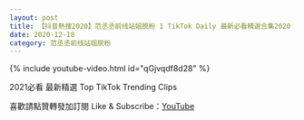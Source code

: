 ```yaml
---
layout: post
title: 【抖音熱搜2020】范丞丞前线站姐脱粉 1 TikTok Daily 最新必看精選合集2020 12 18
date: 2020-12-18
category: 范丞丞前线站姐脱粉
---
```


{% include youtube-video.html id="qGjvqdf8d28" %}

2021必看 最新精選 Top TikTok Trending Clips

喜歡請點贊轉發加訂閱 Like & Subscribe：[YouTube](https://www.youtube.com/channel/UCAoR7VcanIPd04uEq_GIylA/videos)


